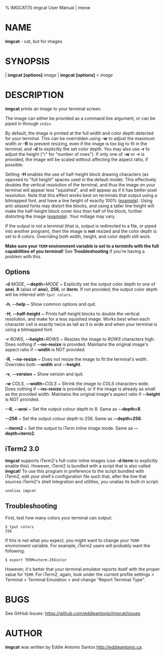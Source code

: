 % IMGCAT(1) imgcat User Manual | meow

# NAME

**imgcat** - cat, but for images

# SYNOPSIS

| **imgcat**  **\[options]** _image_
| **imgcat**  **\[options]** < _image_

# DESCRIPTION

**imgcat** prints an image to your terminal screen.

The image can either be provided as a command line argument, or can be
piped in through `stdin`.

By default, the image is printed at the full width and color depth
detected for your terminal. This can be overridden using **-w** to
adjust the maximum width or **-R** to prevent resizing, even if the
image is too big to fit in the terminal; and **-d** to explicitly the
set color depth. You may also use **-r** to adjust the height ("r" for
"number of rows"). If only one of **-w** or **-r** is provided, the
image will be scaled without affecting the aspect ratio, if possible.

Setting **-H** enables the use of half-height block drawing characters
(as opposed to "full height" spaces used in the default mode). This
effectively doubles the vertical resolution of the terminal, and thus
the image on your terminal will appear less "squished", and will appear
as if it has better pixel resolution. Note that this effect works best
on terminals that output using a bitmapped font, and have a line height
of exactly 100% ([example][bitmapped-H]). Using anti-aliased fonts may
distort the blocks, and using a taller line height will make the
half-height block cover *less* than half of the block, further
distorting the image ([example][bad-H]). Your millage may vary.

If the output is not a terminal (that is, output is redirected to
a file, or piped into another program), then the image is **not**
resized and the color depth is set to 8 colors. Overriding both width,
height, and color depth still work.

__Make sure your `TERM` environment variable is set to a terminfo with
the full capabilities of you terminal!__ See **Troubleshooting** if
you're having a problem with this.

[bitmapped-H]: https://git.io/vhW5F
[bad-H]: https://git.io/vhW5d

## Options

**-d** _MODE_, **--depth**=_MODE_
  ~ Explicitly set the output color depth to one of **ansi**, **8**
  (alias of **ansi**), **256**, or **iterm**. If not provided, the
  output color depth will be inferred with `tput colors`.

**-h**, **--help**
  ~ Show common options and quit.

**-H**, **--half-height**
 ~ Prints half-height blocks to double the vertical resolution, and make
 for a less squished image. Works best when each character cell is
 exactly twice as tall as it is wide and when your terminal is using
 a bitmapped font.

**-r** _ROWS_, **--height**=_ROWS_
  ~ Resizes the image to _ROWS_ characters high.
  Does nothing if **--no-resize** is provided. Maintains the original image's
  aspect ratio if **--width** is NOT provided.

**-R**, **--no-resize**
  ~ Does not resize the image to fit the terminal's width. Overrides
  both **--width** and **--height**.

**-v**, **--version**
  ~ Show version and quit.

**-w** _COLS_, **--width**=_COLS_
  ~ Shrink the image to _COLS_ characters wide.
  Does nothing if **--no-resize** is provided, or if the image is
  already as small as the provided width. Maintains the original image's
  aspect ratio if **--height** is NOT provided.

**--8**, **--ansi**
  ~ Set the output colour depth to 8. Same as **--depth=8**.

**--256**
  ~ Set the output colour depth to 256. Same as **--depth=256**.

**--iterm2**
  ~ Set the output to iTerm inline image mode. Same as
  **--depth=iterm2**.


## iTerm2 3.0

**imgcat** supports iTerm2's full-color inline images (use **-d iterm**
to explicitly enable this). However, iTerm2 is bundled with a script
that is also called **imgcat**! To use this program in preference to the
script bundled with iTerm2, edit your shell's configuration file such
that, after the line that sources iTerm2's shell integration and
utilities, you unalias its built-in script:

    unalias imgcat

## Troubleshooting

First, test how many colors your terminal can output:

    $ tput colors
    256

If this is not what you expect, you might want to change your `TERM`
environment variable. For example, iTerm2 users will probably want the
following:

    $ export TERM=xterm-256color

However, it's better that your terminal emulator reports itself with the
proper value for `TERM`. For iTerm2, again, look under the current
profile settings > Terminal > Terminal Emulation > and change "Report
Terminal Type".

# BUGS

See GitHub Issues: <https://github.com/eddieantonio/imgcat/issues>

# AUTHOR

**imgcat** was written by Eddie Antonio Santos <http://eddieantonio.ca>.
